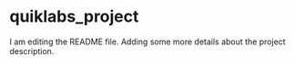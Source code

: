 # quiklabs_project
I am editing the README file. Adding some more details about the project description.
